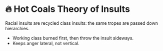 # 🔥 Hot Coals Theory of Insults
Racial insults are recycled class insults: the same tropes are passed down hierarchies.
- Working class burned first, then throw the insult sideways.
- Keeps anger lateral, not vertical.
